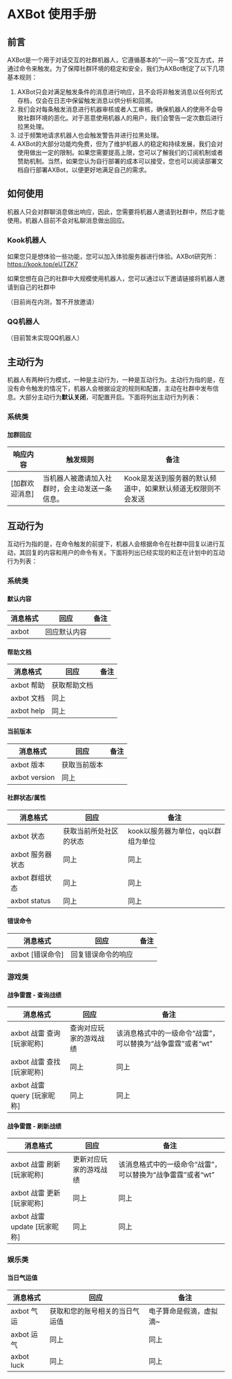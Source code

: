 # AXBot 使用手册

## 前言

AXBot是一个用于对话交互的社群机器人，它遵循基本的“一问一答”交互方式，并通过命令来触发。为了保障社群环境的稳定和安全，我们为AXBot制定了以下几项基本规则：

1. AXBot只会对满足触发条件的消息进行响应，且不会将非触发消息以任何形式存档，仅会在日志中保留触发消息以供分析和回溯。
2. 我们会对每条触发消息进行机器审核或者人工审核，确保机器人的使用不会导致社群环境的恶化。对于恶意使用机器人的用户，我们会警告一定次数后进行拉黑处理。
3. 过于频繁地请求机器人也会触发警告并进行拉黑处理。
4. AXBot的大部分功能均免费，但为了维护机器人的稳定和持续发展，我们会对使用做出一定的限制。如果您需要提高上限，您可以了解我们的订阅机制或者赞助机制。当然，如果您认为自行部署的成本可以接受，您也可以阅读部署文档自行部署AXBot，以便更好地满足自己的需求。

## 如何使用

机器人只会对群聊消息做出响应，因此，您需要将机器人邀请到社群中，然后才能使用。机器人目前不会对私聊消息做出回应。

### Kook机器人

如果您只是想体验一些功能，您可以加入体验服务器进行体验。AXBot研究所：https://kook.top/eUTZK7

如果您想在自己的社群中大规模使用机器人，您可以通过以下邀请链接将机器人邀请到自己的社群中

（目前尚在内测，暂不开放邀请）

### QQ机器人

（目前暂未实现QQ机器人）

## 主动行为

机器人有两种行为模式，一种是主动行为，一种是互动行为。主动行为指的是，在没有命令触发的情况下，机器人会根据设定的规则和配置，主动在社群中发布信息。大部分主动行为**默认关闭**，可配置开启。下面将列出主动行为列表：

### 系统类

#### 加群回应

| 响应内容       | 触发规则                                       | 备注                                                         |
| -------------- | ---------------------------------------------- | ------------------------------------------------------------ |
| [加群欢迎消息] | 当机器人被邀请加入社群时，会主动发送一条信息。 | Kook是发送到服务器的默认频道中，如果默认频道无权限则不会发送 |

## 互动行为

互动行为指的是，在命令触发的前提下，机器人会根据命令在社群中回复以进行互动，其回复的内容和用户的命令有关。下面将列出已经实现的和正在计划中的互动行为列表：

### 系统类

#### 默认内容

| 消息格式 | 回应         | 备注 |
| -------- | ------------ | ---- |
| axbot    | 回应默认内容 |      |

#### 帮助文档

| 消息格式   | 回应         | 备注 |
| ---------- | ------------ | ---- |
| axbot 帮助 | 获取帮助文档 |      |
| axbot 文档 | 同上         |      |
| axbot help | 同上         |      |

#### 当前版本

| 消息格式      | 回应         | 备注 |
| ------------- | ------------ | ---- |
| axbot 版本    | 获取当前版本 |      |
| axbot version | 同上         |      |

#### 社群状态/属性

| 消息格式         | 回应                   | 备注                               |
| ---------------- | ---------------------- | ---------------------------------- |
| axbot 状态       | 获取当前所处社区的状态 | kook以服务器为单位，qq以群组为单位 |
| axbot 服务器状态 | 同上                   | 同上                               |
| axbot 群组状态   | 同上                   | 同上                               |
| axbot status     | 同上                   | 同上                               |

#### 错误命令

| 消息格式         | 回应               | 备注 |
| ---------------- | ------------------ | ---- |
| axbot [错误命令] | 回复错误命令的响应 |      |

### 游戏类

#### 战争雷霆 - 查询战绩

| 消息格式                    | 回应                   | 备注                                                       |
| --------------------------- | ---------------------- | ---------------------------------------------------------- |
| axbot 战雷 查询 [玩家昵称]  | 查询对应玩家的游戏战绩 | 该消息格式中的一级命令“战雷”，可以替换为“战争雷霆”或者“wt” |
| axbot 战雷 查找 [玩家昵称]  | 同上                   | 同上                                                       |
| axbot 战雷 query [玩家昵称] | 同上                   | 同上                                                       |

#### 战争雷霆 - 刷新战绩

| 消息格式                     | 回应                   | 备注                                                       |
| ---------------------------- | ---------------------- | ---------------------------------------------------------- |
| axbot 战雷 刷新 [玩家昵称]   | 更新对应玩家的游戏战绩 | 该消息格式中的一级命令“战雷”，可以替换为“战争雷霆”或者“wt” |
| axbot 战雷 更新 [玩家昵称]   | 同上                   | 同上                                                       |
| axbot 战雷 update [玩家昵称] | 同上                   | 同上                                                       |

### 娱乐类

#### 当日气运值

| 消息格式   | 回应                           | 备注                    |
| ---------- | ------------------------------ | ----------------------- |
| axbot 气运 | 获取和您的账号相关的当日气运值 | 电子算命是假滴，虚拟滴~ |
| axbot 运气 | 同上                           | 同上                    |
| axbot luck | 同上                           | 同上                    |